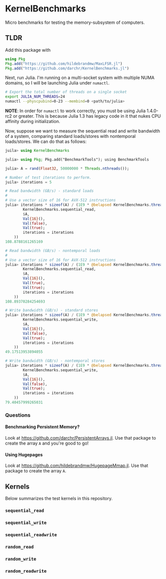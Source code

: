 # KernelBenchmarks

Micro benchmarks for testing the memory-subsystem of computers.

## TLDR

Add this package with
```julia
using Pkg
Pkg.add("https://github.com/hildebrandmw/MaxLFSR.jl")
Pkg.add("https://github.com/darchr/KernelBenchmarks.jl")
```

Next, run Julia.
I'm running on a multi-socket system with multiple NUMA domains, so I will be launching Julia under `numactl`.

```sh
# Export the total number of threads on a single socket
export JULIA_NUM_THREADS=24
numactl --physcpubind=0-23 --membind=0 <path/to/julia>
```
**NOTE**: In order for `numactl` to work correctly, you must be using Julia 1.4.0-rc2 or greater.
This is because Julia 1.3 has legacy code in it that nukes CPU affinity during initialization.

Now, suppose we want to measure the sequential read and write bandwidth of a system, comparing standard loads/stores with nontemporal loads/stores.
We can do that as follows:
```julia
juila> using KernelBenchmarks

julia> using Pkg; Pkg.add("BenchmarkTools"); using BenchmarkTools

julia> A = rand(Float32, 50000000 * Threads.nthreads());

# Number of test iterations to perform.
juila> iterations = 5

# Read bandwidth (GB/s) - standard loads
#
# Use a vector size of 16 for AVX-512 instructions
julia> iterations * sizeof(A) / (1E9 * @belapsed KernelBenchmarks.threaded(
        KernelBenchmarks.sequential_read,
        $A,
        Val{16}(),
        Val(false),
        Val(true);
        iterations = iterations
    ))
108.8788161265169

# Read bandwidth (GB/s) - nontemporal loads
#
# Use a vector size of 16 for AVX-512 instructions
julia> iterations * sizeof(A) / (1E9 * @belapsed KernelBenchmarks.threaded(
        KernelBenchmarks.sequential_read,
        $A,
        Val{16}(),
        Val(true),
        Val(true);
        iterations = iterations
    ))
108.89370284254693

# Write bandwidth (GB/s) - standard stores
julia> iterations * sizeof(A) / (1E9 * @belapsed KernelBenchmarks.threaded(
        KernelBenchmarks.sequential_write,
        $A,
        Val{16}(),
        Val(false),
        Val(true);
        iterations = iterations
    ))
49.17513953894055

# Write bandwidth (GB/s) - nontemporal stores
julia> iterations * sizeof(A) / (1E9 * @belapsed KernelBenchmarks.threaded(
        KernelBenchmarks.sequential_write,
        $A,
        Val{16}(),
        Val(false),
        Val(true);
        iterations = iterations
    ))
79.40457999265031
```

### Questions

#### Benchmarking Persistent Memory?

Look at <https://github.com/darchr/PersistentArrays.jl>.
Use that package to create the array `A` and you're good to go!

#### Using Hugepages

Look at <https://github.com/hildebrandmw/HugepageMmap.jl>.
Use that package to create the array `A`.

## Kernels

Below summarizes the test kernels in this repository.

### `sequential_read`
### `sequential_write`
### `sequential_readwrite`
### `random_read`
### `random_write`
### `random_readwrite`
